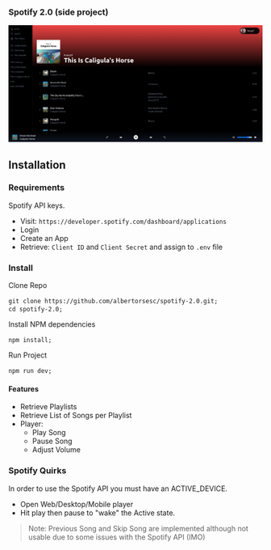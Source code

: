 ### Spotify 2.0 (side project)

![](https://github.com/albertorsesc/spotify-2.0/blob/master/public/spotify-demo.png)

## Installation

### Requirements

Spotify API keys.

* Visit: `https://developer.spotify.com/dashboard/applications`
* Login
* Create an App
* Retrieve: `Client ID` and `Client Secret` and assign to `.env` file

### Install

Clone Repo

```shell
git clone https://github.com/albertorsesc/spotify-2.0.git;
cd spotify-2.0;
```

Install NPM dependencies

```shell
npm install;
```

Run Project

```shell
npm run dev;
```


#### Features

* Retrieve Playlists
* Retrieve List of Songs per Playlist
* Player:
  * Play Song
  * Pause Song
  * Adjust Volume

### Spotify Quirks

In order to use the Spotify API you must have an ACTIVE_DEVICE.

* Open Web/Desktop/Mobile player
* Hit play then pause to "wake" the Active state.

>Note: Previous Song and Skip Song are implemented although not usable due to some issues with the Spotify API (IMO)

